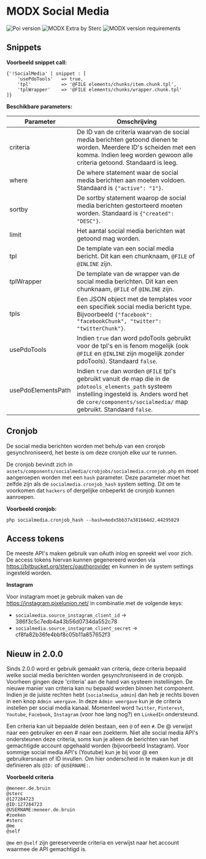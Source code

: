 # MODX Social Media
![Poi version](https://img.shields.io/badge/version-2.0.0-red.svg) ![MODX Extra by Sterc](https://img.shields.io/badge/checked%20by-Oetzie-blue.svg) ![MODX version requirements](https://img.shields.io/badge/modx%20version%20requirement-2.4%2B-brightgreen.svg)

## Snippets

**Voorbeeld snippet call:**

```
{'!SocialMedia' | snippet : [
    'usePdoTools'   => true,
    'tpl'           => '@FILE elements/chunks/item.chunk.tpl',
    'tplWrapper'    => '@FILE elements/chunks/wrapper.chunk.tpl'
]}
```

**Beschikbare parameters:**

| Parameter                  | Omschrijving                                                                 |
|----------------------------|------------------------------------------------------------------------------|
| criteria | De ID van de criteria waarvan de social media berichten getoond dienen te worden. Meerdere ID's scheiden met een komma. Indien leeg worden gewoon alle criteria getoond. Standaard is leeg. |
| where | De where statement waar de social media berichten aan moeten voldoen. Standaard is `{"active": "1"}`. |
| sortby | De sortby statement waarop de social media berichten gestorteerd moeten worden. Standaard is `{"created": "DESC"}`. |
| limit | Het aantal social media berichten wat getoond mag worden. |
| tpl | De template van een social media bericht. Dit kan een chunknaam, `@FILE` of `@INLINE` zijn. |
| tplWrapper | De template van de wrapper van de social media berichten. Dit kan een chunknaam, `@FILE` of `@INLINE` zijn. |
| tpls | Een JSON object met de templates voor een specifiek social media bericht type. Bijvoorbeeld `{"facebook": "facebookChunk", "twitter": "twitterChunk"}`. |
| usePdoTools | Indien `true` dan word pdoTools gebruikt voor de tpl's en is fenom mogelijk (ook `@FILE` en `@INLINE` zijn mogelijk zonder pdoTools). Standaard `false`. |
| usePdoElementsPath | Indien `true` dan worden `@FILE` tpl's gebruikt vanuit de map die in de `pdotools_elements_path` systeem instelling ingesteld is. Anders word het de `core/components/socialmedia/` map gebruikt. Standaard `false`. |

## Cronjob

De social media berichten worden met behulp van een cronjob gesynchroniseerd, het beste is om deze cronjoh elke uur te runnen.

De cronjob bevindt zich in `assets/components/socialmedia/crobjobs/socialmedia.cronjob.php` en moet aangeroepen worden met een `hash` parameter. Deze parameter moet het zelfde zijn als de `socialmedia.cronjob_hash` system setting. Dit om te voorkomen dat `hackers` of dergelijke onbeperkt de cronjob kunnen aanroepen.

**Voorbeeld cronjob:**

```
php socialmedia.cronjob_hash --hash=modx5bb37a381b64d2.44295829
```

## Access tokens

De meeste API's maken gebruik van oAuth inlog en spreekt wel voor zich. De access tokens hiervan kunnen gegenereerd worden via https://bitbucket.org/sterc/oauthprovider en kunnen in de system settings ingesteld worden.

**Instagram**

Voor instagram moet je gebruik maken van de https://instagram.pixelunion.net/ in combinatie met de volgende keys:

- `socialmedia.source_instagram_client_id` -> 386f3c5c7edb4a43b56d0734da552c78
- `socialmedia.source_instagram_client_secret` -> cf8fa82b36fe4bbf8c05b11a857652f3

## Nieuw in 2.0.0

Sinds 2.0.0 word er gebruik gemaakt van criteria, deze criteria bepaald welke social media berichten worden gesynchroniseerd in de cronjob. Voorheen gingen deze 'criteria' aan de hand van systeem instellingen. De nieuwe manier van criteria kan nu bepaald worden binnen het component. Indien je de juiste rechten hebt (`socialmedia_admin`) dan heb je rechts boven in een knop `Admin weergave`.
In deze `Admin weergave` kun je de criteria instellen per social media kanaal. Momenteel word `Twitter`, `Pinterest`, `Youtube`, `Facebook`, `Instagram` (voor hoe lang nog?) en `LinkedIn` ondersteund.

Een criteria kan uit bepaalde delen bestaan, een `@` of een `#`. De @ verwijst naar een gebruiker en een # naar een zoekterm. Niet alle social media API's ondersteunen deze criteria, soms kun je alleen de berichten van het gemachtigde account opgehaald worden (bijvoorbeeld Instagram). Voor sommige social media API\'s (Youtube) kun je bij voor @ een gebruikersnaam of ID invullen. Om hier onderscheid in te maken kun je dit definieren als `@ID:` of `@USERNAME:`.

**Voorbeeld criteria**

```
@meneer.de.bruin
@sterc
@127284723
@ID:127284723
@USERNAME:meneer.de.bruin
#zoeken
#sterc
@me
@self
```

`@me` en `@self` zijn gereserveerde criteria en verwijst naar het account waarmee de API gemachtigd is.